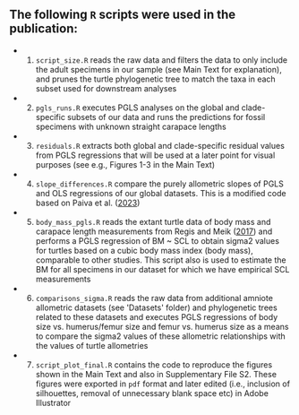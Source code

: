 ## The following `R` scripts were used in the publication:

- 1) `script_size.R` reads the raw data and filters the data to only include the adult specimens in our sample (see Main Text for explanation), and prunes the turtle phylogenetic tree to match the taxa in each subset used for downstream analyses
- 2) `pgls_runs.R` executes PGLS analyses on the global and clade-specific subsets of our data and runs the predictions for fossil specimens with unknown straight carapace lengths
- 3) `residuals.R` extracts both global and clade-specific residual values from PGLS regressions that will be used at a later point for visual purposes (see e.g., Figures 1-3 in the Main Text)
- 4) `slope_differences.R` compare the purely allometric slopes of PGLS and OLS regressions of our global datasets. This is a modified code based on Paiva et al. ([2023](https://doi.org/10.1016/j.jsames.2022.103970))
- 5) `body_mass_pgls.R` reads the extant turtle data of body mass and carapace length measurements from Regis and Meik ([2017](https://peerj.com/articles/2914/)) and performs a PGLS regression of BM ~ SCL to obtain sigma2 values for turtles based on a cubic body mass index (body mass), comparable to other studies. This script also is used to estimate the BM for all specimens in our dataset for which we have empirical SCL measurements
- 6) `comparisons_sigma.R` reads the raw data from additional amniote allometric datasets (see 'Datasets' folder) and phylogenetic trees related to these datasets and executes PGLS regressions of body size vs. humerus/femur size and femur vs. humerus size as a means to compare the sigma2 values of these allometric relationships with the values of turtle allometries
- 7) `script_plot_final.R` contains the code to reproduce the figures shown in the Main Text and also in Supplementary File S2. These figures were exported in `pdf` format and later edited (i.e., inclusion of silhouettes, removal of unnecessary blank space etc) in Adobe Illustrator
